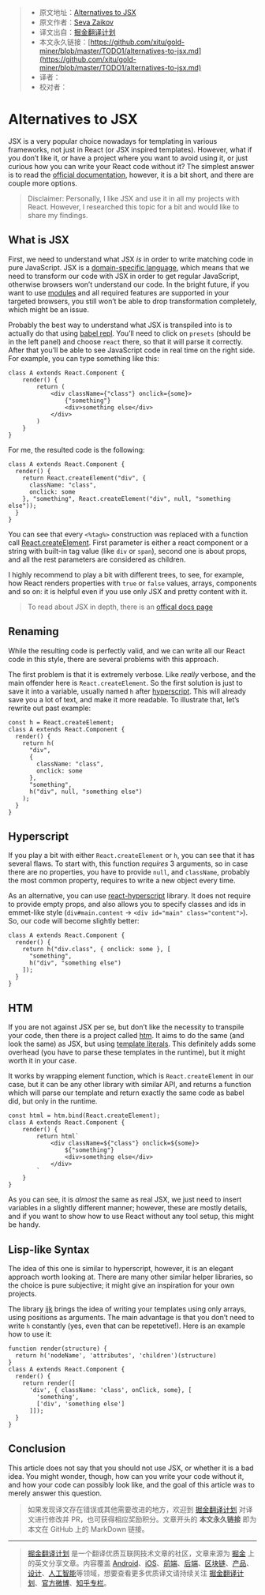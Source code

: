 > * 原文地址：[Alternatives to JSX](https://blog.bloomca.me/2019/02/23/alternatives-to-jsx.html)
> * 原文作者：[Seva Zaikov](https://blog.bloomca.me/)
> * 译文出自：[掘金翻译计划](https://github.com/xitu/gold-miner)
> * 本文永久链接：[https://github.com/xitu/gold-miner/blob/master/TODO1/alternatives-to-jsx.md](https://github.com/xitu/gold-miner/blob/master/TODO1/alternatives-to-jsx.md)
> * 译者：
> * 校对者：

# Alternatives to JSX

JSX is a very popular choice nowadays for templating in various frameworks, not just in React (or JSX inspired templates). However, what if you don’t like it, or have a project where you want to avoid using it, or just curious how you can write your React code without it? The simplest answer is to read the [official documentation](https://reactjs.org/docs/react-without-jsx.html), however, it is a bit short, and there are couple more options.

> Disclaimer: Personally, I like JSX and use it in all my projects with React. However, I researched this topic for a bit and would like to share my findings.

## What is JSX

First, we need to understand what JSX _is_ in order to write matching code in pure JavaScript. JSX is a [domain-specific language](https://en.wikipedia.org/wiki/Domain-specific_language), which means that we need to transform our code with JSX in order to get regular JavaScript, otherwise browsers won’t understand our code. In the bright future, if you want to use [modules](https://developers.google.com/web/fundamentals/primers/modules) and all required features are supported in your targeted browsers, you still won’t be able to drop transformation completely, which might be an issue.

Probably the best way to understand what JSX is transpiled into is to actually do that using [babel repl](https://babeljs.io/repl). You’ll need to click on `presets` (should be in the left panel) and choose `react` there, so that it will parse it correctly. After that you’ll be able to see JavaScript code in real time on the right side. For example, you can type something like this:

```
class A extends React.Component {
    render() {
        return (
            <div className={"class"} onclick={some}>
                {"something"}
                <div>something else</div>
            </div>
        )
    }
}
```

For me, the resulted code is the following:

```
class A extends React.Component {
  render() {
    return React.createElement("div", {
      className: "class",
      onclick: some
    }, "something", React.createElement("div", null, "something else"));
  }
}
```

You can see that every `<%tag%>` construction was replaced with a function call [React.createElement](https://reactjs.org/docs/react-api.html#createelement). First parameter is either a react component or a string with built-in tag value (like `div` or `span`), second one is about props, and all the rest parameters are considered as children.

I highly recommend to play a bit with different trees, to see, for example, how React renders properties with `true` or `false` values, arrays, components and so on: it is helpful even if you use only JSX and pretty content with it.

> To read about JSX in depth, there is an [offical docs page](https://reactjs.org/docs/jsx-in-depth.html)

## Renaming

While the resulting code is perfectly valid, and we can write all our React code in this style, there are several problems with this approach.

The first problem is that it is extremely verbose. Like _really_ verbose, and the main offender here is `React.createElement`. So the first solution is just to save it into a variable, usually named `h` after [hyperscript](https://github.com/hyperhype/hyperscript). This will already save you a lot of text, and make it more readable. To illustrate that, let’s rewrite out past example:

```
const h = React.createElement;
class A extends React.Component {
  render() {
    return h(
      "div",
      {
        className: "class",
        onclick: some
      },
      "something",
      h("div", null, "something else")
    );
  }
}
```

## Hyperscript

If you play a bit with either `React.createElement` or `h`, you can see that it has several flaws. To start with, this function _requires_ 3 arguments, so in case there are no properties, you have to provide `null`, and `className`, probably the most common property, requires to write a new object every time.

As an alternative, you can use [react-hyperscript](https://github.com/mlmorg/react-hyperscript) library. It does not require to provide empty props, and also allows you to specify classes and ids in emmet-like style (`div#main.content` -\> `<div id="main" class="content">`). So, our code will become slightly better:

```
class A extends React.Component {
  render() {
    return h("div.class", { onclick: some }, [
      "something",
      h("div", "something else")
    ]);
  }
}
```

## HTM

If you are not against JSX per se, but don’t like the necessity to transpile your code, then there is a project called [htm](https://github.com/developit/htm). It aims to do the same (and look the same) as JSX, but using [template literals](https://developer.mozilla.org/en-US/docs/Web/JavaScript/Reference/Template_literals). This definitely adds some overhead (you have to parse these templates in the runtime), but it might worth it in your case.

It works by wrapping element function, which is `React.createElement` in our case, but it can be any other library with similar API, and returns a function which will parse our template and return exactly the same code as babel did, but only in the runtime.

```
const html = htm.bind(React.createElement);
class A extends React.Component {
    render() {
        return html`
            <div className=${"class"} onclick=${some}>
                ${"something"}
                <div>something else</div>
            </div>
        `
    }
}
```

As you can see, it is _almost_ the same as real JSX, we just need to insert variables in a slightly different manner; however, these are mostly details, and if you want to show how to use React without any tool setup, this might be handy.

## Lisp-like Syntax

The idea of this one is similar to hyperscript, however, it is an elegant approach worth looking at. There are many other similar helper libraries, so the choice is pure subjective; it might give an inspiration for your own projects.

The library [ijk](https://github.com/lukejacksonn/ijk) brings the idea of writing your templates using only arrays, using positions as arguments. The main advantage is that you don’t need to write `h` constantly (yes, even that can be repetetive!). Here is an example how to use it:

```
function render(structure) {
  return h('nodeName', 'attributes', 'children')(structure)
}
class A extends React.Component {
  render() {
    return render([
      'div', { className: 'class', onClick, some}, [
        'something',
        ['div', 'something else']
      ]]);
  }
}
```

## Conclusion

This article does not say that you should not use JSX, or whether it is a bad idea. You might wonder, though, how can you write your code without it, and how your code can possibly look like, and the goal of this article was to merely answer this question.

> 如果发现译文存在错误或其他需要改进的地方，欢迎到 [掘金翻译计划](https://github.com/xitu/gold-miner) 对译文进行修改并 PR，也可获得相应奖励积分。文章开头的 **本文永久链接** 即为本文在 GitHub 上的 MarkDown 链接。

---

> [掘金翻译计划](https://github.com/xitu/gold-miner) 是一个翻译优质互联网技术文章的社区，文章来源为 [掘金](https://juejin.im) 上的英文分享文章。内容覆盖 [Android](https://github.com/xitu/gold-miner#android)、[iOS](https://github.com/xitu/gold-miner#ios)、[前端](https://github.com/xitu/gold-miner#前端)、[后端](https://github.com/xitu/gold-miner#后端)、[区块链](https://github.com/xitu/gold-miner#区块链)、[产品](https://github.com/xitu/gold-miner#产品)、[设计](https://github.com/xitu/gold-miner#设计)、[人工智能](https://github.com/xitu/gold-miner#人工智能)等领域，想要查看更多优质译文请持续关注 [掘金翻译计划](https://github.com/xitu/gold-miner)、[官方微博](http://weibo.com/juejinfanyi)、[知乎专栏](https://zhuanlan.zhihu.com/juejinfanyi)。
